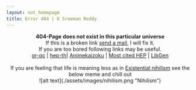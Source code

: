 ```yaml
---
layout: not_homepage
title: Error 404 | K Sreeman Reddy
---
```

<div class="container about_section">
  <div class="row">
    <div class="about_paragraph">
    <p align="center" markdown="1">
      <b>404-Page does not exist in this particular universe</b><br>
      If this is a broken link <a href="mailto:sreemanmohanreddy@gmail.com">send a mail</a>, I will fix it.<br>
      If you are too bored following links may be useful.<br>
      <a href="https://arxiv.org/list/gr-qc/new">gr-qc</a> |
      <a href="https://arxiv.org/list/hep-th/new">hep-th</a>|
      <a href="https://animekaizoku.com/">Animekaizoku</a> |
      <a href="https://inspirehep.net/literature?sort=mostcited&size=25&page=1&q=">Most cited HEP</a> |
      <a href="http://libgen.is/">LibGen</a>
      <br><br>
      If you are feeling that life is meaning less as in <a href="https://en.wikipedia.org/wiki/Existential_nihilism">Existential nihilism</a> see the below meme and chill out<br>
      ![alt text](./assets/images/nihilism.png "Nihilism")
    </p>
</div>
  </div>
</div>
